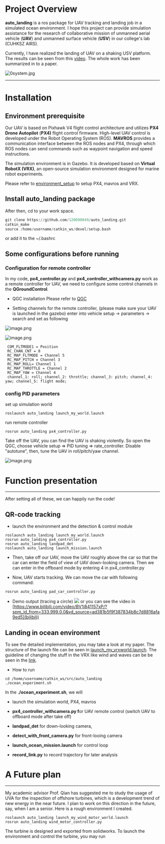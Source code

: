 # Project Overview


**auto_landing** is a ros package for UAV tracking and landing job in a simulated ocean environment. I hope this project can provide simulation assistance for the research of collaborative mission of unmanned aerial vehicle (**UAV**)  and unmanned surface vehicle (**USV**) in our college's lab (CUHKSZ AIRS).

Currently, I have realized the landing of UAV on a shaking USV platform. The results can be seen from this [video](https://drive.google.com/file/d/1Du2hd4LyCqpviYpElHeEIIWHoj1bF2gY/view?usp=sharing). The whole work has been summarized in to a paper.

![0system.jpg](https://github.com/120090049/auto_landing/blob/master/pic/0system.jpg)

---

# Installation

## Environment prerequisite

Our UAV is based on Pixhawk V4 flight control architecture and utilizes **PX4 Drone Autopilot** (**PX4)** flight control firmware. High-level UAV control is developed under the Robot Operating System (ROS). **MAVROS** provides a communication interface between the ROS nodes and PX4, through which ROS nodes can send commands such as waypoint navigation and speed instructions. 

The simulation environment is in Gazebo. It is developed based on **Virtual RobotX (VRX)**, an open-source simulation environment designed for marine robot experiments.

Please refer to [environment_setup](https://github.com/120090049/auto_landing/wiki) to setup PX4, mavros and VRX.

## Install auto_landing package

After then, cd to your work space.

```Python
git clone https://github.com/120090049/auto_landing.git  
catkin_make  
source /home/username/catkin_ws/devel/setup.bash   
```

or add it to the ~/.bashrc

## Some configurations before running


### Configuration for remote controller

In my code, **px4_controller.py** and **px4_controller_withcamera.py** work as a remote controller for UAV, we need to configure some control channels in the **QGroundControl**. 

- QGC installation
Please refer to [QGC](https://blog.csdn.net/Legendyyy/article/details/127177714?ops_request_misc=%257B%2522request%255Fid%2522%253A%2522166971163916800180668420%2522%252C%2522scm%2522%253A%252220140713.130102334..%2522%257D&request_id=166971163916800180668420&biz_id=0&utm_medium=distribute.pc_search_result.none-task-blog-2~all~sobaiduend~default-2-127177714-null-null.142%5Ev67%5Econtrol,201%5Ev3%5Eadd_ask,213%5Ev2%5Et3_control1&utm_term=ubuntu18.04%E5%AE%89%E8%A3%85qgc%E5%9C%B0%E9%9D%A2%E7%AB%99&spm=1018.2226.3001.4187)

- Setting channels for the remote controller, (please make sure your UAV is launched in the gazebo)
enter into vehicle setup -> parameters -> search and set as following


![image.png](https://github.com/120090049/auto_landing/blob/master/pic/image.png)


![image.png](https://github.com/120090049/auto_landing/blob/master/pic/image%201.png)

```Plain Text
 COM_FLTMODE1 = Position
 RC_CHAN_CNT = 8
 RC_MAP_FLTMODE = Channel 5
 RC_MAP_PITCH = Channel 3
 RC_MAP_ROLL= Channel 1
 RC_MAP_THROTTLE = Channel 2
 RC_MAP_YAW = Channel 4
 channel_1: roll; channel_2: throttle; channel_3: pitch; channel_4: yaw; channel_5: flight mode;
```

### config PID parameters

set up simulation world

```Plain Text
roslaunch auto_landing launch_my_world.launch 
```

run remote controller

```Plain Text
rosrun auto_landing px4_controller.py
```

Take off the UAV, you can find the UAV is shaking violently. So open the QGC, choose vehicle setup => PID tuning => rate_controller. Disable "autotune", then, tune the UAV in roll/pitch/yaw channel.

![image.png](https://github.com/120090049/auto_landing/blob/master/pic/image%202.png)

# Function presentation

---

After setting all of these, we can happily run the code!

## QR-code tracking

- launch the environment and the detection & control module

```Plain Text
roslaunch auto_landing launch_my_world.launch
rosrun auto_landing px4_controller.py
rosrun auto_landing landpad_det
roslaunch auto_landing launch_mission.launch
```

- Then, take off our UAV, move the UAV roughly above the car so that the car can enter the field of view of UAV down-looking camera. Then we can enter in the offboard mode by entering 4 in px4_controller.py

- Now, UAV starts tracking. We can move the car with following command:

```Plain Text
rosrun auto_landing pad_car_controller.py
```

- Demo output (tracing a circle)
![](https://github.com/120090049/auto_landing/blob/master/pic/circlegif.gif)
or you can see the video in [https://www.bilibili.com/video/BV1i841157xP/?spm_id_from=333.999.0.0&vd_source=ad381b5f9f387834b8c7d8816afa9ed5](bilibili)

## Landing in ocean environment

To see the detailed implementation, you may take a look at my paper.
The structure of the launch file can be seen in [launch_my_vrxworld.launch](https://gitmind.cn/app/docs/ml4da866).
The guideline of changing the stuff in the VRX like wind and waves can be be seen in the [link](https://github.com/osrf/vrx/wiki/vrx_api_tutorials).

- How to run

```Plain Text
cd /home/username/catkin_ws/src/auto_landing
./ocean_experiment.sh
```

In the **./ocean_experiment.sh**, we will 

- launch the simulation world, PX4, mavros 

- **px4_controller_withcamera.py f**or UAV remote control (switch UAV to offboard mode after take off)

- **landpad_det** for down-looking camera, 

- **detect_with_front_camera.py** for front-looing camera

- **launch_ocean_mission.launch** for control loop

- **record_link.py** to record trajectory for later analysis

# A Future plan

---

My academic advisor Prof. Qian has suggested me to study the usage of UVA for the inspection of offshore turbines, which is a development trend of new energy in the near future. I plan to work on this direction in the future, say, when I am a senior.
Here is a rough environment I created.

```Plain Text
roslaunch auto_landing launch_my_wind_motor_world.launch
rosrun auto_landing wind_motor_controller.py
```

The turbine is designed and exported from solidworks.
To launch the environment and control the turbine, you may run

